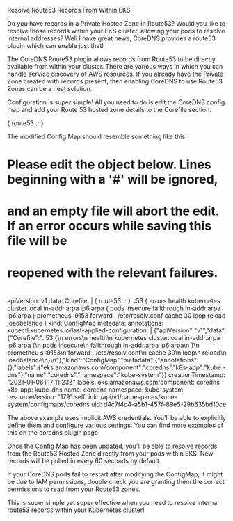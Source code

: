 Resolve Route53 Records From Within EKS

Do you have records in a Private Hosted Zone in Route53? Would you like to resolve those records within your EKS cluster, allowing your pods to resolve internal addresses? Well I have great news, CoreDNS provides a route53 plugin which can enable just that!

The CoreDNS Route53 plugin allows records from Route53 to be directly available from within your cluster. There are various ways in which you can handle service discovery of AWS resources. If you already have the Private Zone created with records present, then enabling CoreDNS to use Route53 Zones can be a neat solution.

Configuration is super simple! All you need to do is edit the CoreDNS config map and add your Route 53 hosted zone details to the Corefile section.

<domain> {
route53 <domain>.:<Hosted Zone ID>
}

The modified Config Map should resemble something like this:

# Please edit the object below. Lines beginning with a '#' will be ignored,

# and an empty file will abort the edit. If an error occurs while saving this file will be

# reopened with the relevant failures.

#

apiVersion: v1
data:
Corefile: |
<domain> {
route53 <domain>.:<Hosted Zone ID>
}
.:53 {
errors
health
kubernetes cluster.local in-addr.arpa ip6.arpa {
pods insecure
fallthrough in-addr.arpa ip6.arpa
}
prometheus :9153
forward . /etc/resolv.conf
cache 30
loop
reload
loadbalance
}
kind: ConfigMap
metadata:
annotations:
kubectl.kubernetes.io/last-applied-configuration: |
{"apiVersion":"v1","data":{"Corefile":".:53 {\n errors\n health\n kubernetes cluster.local in-addr.arpa ip6.arpa {\n pods insecure\n fallthrough in-addr.arpa ip6.arpa\n }\n prometheu
s :9153\n forward . /etc/resolv.conf\n cache 30\n loop\n reload\n loadbalance\n}\n"},"kind":"ConfigMap","metadata":{"annotations":{},"labels":{"eks.amazonaws.com/component":"coredns","k8s-app":"kube
-dns"},"name":"coredns","namespace":"kube-system"}}
creationTimestamp: "2021-01-06T17:11:23Z"
labels:
eks.amazonaws.com/component: coredns
k8s-app: kube-dns
name: coredns
namespace: kube-system
resourceVersion: "179"
selfLink: /api/v1/namespaces/kube-system/configmaps/coredns
uid: d4c7f4c4-a5b1-457f-89e5-29b535bd10ce

The above example uses implicit AWS credentials. You’ll be able to explicitly define them and configure various settings. You can find more examples of this on the coredns plugin page.

Once the Config Map has been updated, you’ll be able to resolve records from the Route53 Hosted Zone directly from your pods within EKS. New records will be pulled in every 60 seconds by default.

If your CoreDNS pods fail to restart after modifying the ConfigMap, it might be due to IAM permissions, double check you are granting them the correct permissions to read from your Route53 zones.

This is super simple yet super effective when you need to resolve internal route53 records within your Kubernetes cluster!
